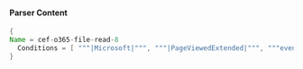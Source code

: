 #### Parser Content
```Java
{
Name = cef-o365-file-read-8
  Conditions = [ """|Microsoft|""", """|PageViewedExtended|""", """eventId=""" ]
}
```